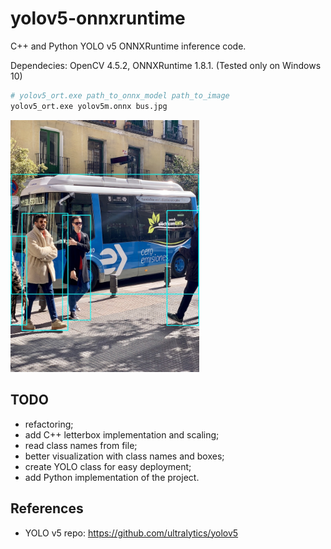 # yolov5-onnxruntime
C++ and Python YOLO v5 ONNXRuntime inference code.

Dependecies: OpenCV 4.5.2, ONNXRuntime 1.8.1. (Tested only on Windows 10)

```bash
# yolov5_ort.exe path_to_onnx_model path_to_image
yolov5_ort.exe yolov5m.onnx bus.jpg
```

<a href="images/bus_result.jpg"><img src="images/bus_result.jpg" style="width:60%; height:60%;"/></a>

## TODO
- refactoring;
- add C++ letterbox implementation and scaling;
- read class names from file;
- better visualization with class names and boxes;
- create YOLO class for easy deployment; 
- add Python implementation of the project.

## References
- YOLO v5 repo: https://github.com/ultralytics/yolov5
